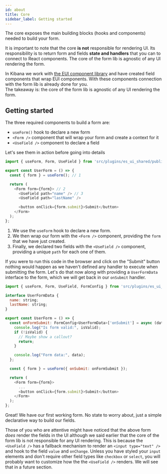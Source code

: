 ```yaml
---
id: about
title: Core
sidebar_label: Getting started
---
```


The core exposes the main building blocks (hooks and components) needed to build your form.

It is important to note that the core **is not** responsible for rendering UI. Its responsibility is to return form and fields **state and handlers** that you can to connect to React components. The core of the form lib is agnostic of any UI rendering the form.

In Kibana we work with [the EUI component library](https://elastic.github.io/eui) and have created field components that wrap EUI components. With these components connection with the form lib is already done for you.  
The takeaway is: the core of the form lib is agnostic of any UI rendering the form.

## Getting started

The three required components to build a form are:

- `useForm()` hook to declare a new form
- `<Form />` component that will wrap your form and create a context for it
- `<UseField />` component to declare a field

Let's see them in action before going into details

```js
import { useForm, Form, UseField } from 'src/plugins/es_ui_shared/public';

export const UserForm = () => {
  const { form } = useForm(); // 1

  return (
    <Form form={form}> // 2
      <UseField path="name" /> // 3 
      <UseField path="lastName" />

      <button onClick={form.submit}>Submit</button>
    </Form>
  );
};
```

1. We use the `useForm` hook to declare a new form.
2. We then wrap our form with the `<Form />` component, providing the `form` that we have just created.
3. Finally, we declared two fields with the `<UseField />` component, providing a unique `path` for each one of them.

If you were to run this code in the browser and click on the "Submit" button nothing would happen as we haven't defined any handler to execute when submitting the form. Let's do that now along with providing a `UserFormData` interface to the form, which we will get back in our `onSubmit` handler.

```js
import { useForm, Form, UseField, FormConfig } from 'src/plugins/es_ui_shared/public';

interface UserFormData {
  name: string;
  lastName: string;
}

export const UserForm = () => {
  const onFormSubmit: FormConfig<UserFormData>['onSubmit'] = async (data, isValid) => {
    console.log("Is form valid:", isValid);
    if (!isValid) {
      // Maybe show a callout?
      return;
    }

    console.log("Form data:", data);
  };

  const { form } = useForm({ onSubmit: onFormSubmit });

  return (
    <Form form={form}>
      ...
      <button onClick={form.submit}>Submit</button>
    </Form>
  );
};
```

Great! We have our first working form. No state to worry about, just a simple declarative way to build our fields.

Those of you who are attentive might have noticed that the above form _does_ render the fields in the UI although we said earlier that the core of the form lib is not responsible for any UI rendering. This is because the `<UseField />` has a fallback mechanism to render an `<input type="text" />` and hook to the field `value` and `onChange`. Unless you have styled your `input` elements and don't require other field types like `checkbox` or `select`, you will probably want to customize how the the `<UseField />` renders. We will see that in a future section.
